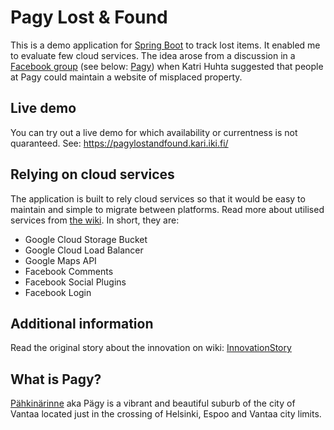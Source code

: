 # Pagy Lost & Found

This is a demo application for [Spring Boot](https://projects.spring.io/spring-boot/) to track lost items. It enabled me to evaluate few cloud services. The idea arose from a discussion in a
[Facebook group](https://www.facebook.com/groups/235855133202437/permalink/1344056399048966/?comment_id=1344098629044743&comment_tracking=%7B%22tn%22%3A%22R7%22%7D)
(see below: [Pagy](#what-is-pagy)) when Katri Huhta suggested that people at Pagy could maintain a website of misplaced property.

## Live demo

You can try out a live demo for which availability or currentness is not quaranteed. See: <https://pagylostandfound.kari.iki.fi/>

## Relying on cloud services

The application is built to rely cloud services so that it would be easy to maintain and simple to migrate between platforms. Read more about utilised services from [the wiki](//github.com/klaalo/pagylostandfound/wiki/InnovationStory). In short, they are:

* Google Cloud Storage Bucket
* Google Cloud Load Balancer
* Google Maps API
* Facebook Comments
* Facebook Social Plugins
* Facebook Login


## Additional information

Read the original story about the innovation on wiki: [InnovationStory](//github.com/klaalo/pagylostandfound/wiki/InnovationStory)

## What is Pagy?

[Pähkinärinne](https://en.wikipedia.org/wiki/Pähkinärinne) aka Pägy is a vibrant and beautiful suburb of the city of Vantaa located just in the crossing of Helsinki, Espoo and Vantaa city limits.
